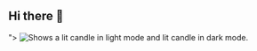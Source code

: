 ## Hi there 👋
<!--
**CunhaMth/CunhaMth** is a ✨ _special_ ✨ repository because its `README.md` (this file) appears on your GitHub profile.

Here are some ideas to get you started:

- 🔭 I’m currently working on ...
- 🌱 I’m currently learning ...
- 👯 I’m looking to collaborate on ...
- 🤔 I’m looking for help with ...
- 💬 Ask me about ...
- 📫 How to reach me: ...
- 😄 Pronouns: ...
- ⚡ Fun fact: ...
-->

<picture>
  <source media="(prefers-color-scheme: dark)" srcset="https://unsplash.com/pt-br/fotografias/uma-vela-acesa-no-escuro-com-um-fundo-preto-PRYGqrF06zU"/>
">
  <source media="(prefers-color-scheme: light)" srcset="https://imgs.search.brave.com/YMjtiCMSccb_f87MdC6yNFuZ2KMcO8jbqeryosQl5yk/rs:fit:500:0:1:0/g:ce/aHR0cHM6Ly9tZWRp/YS5pc3RvY2twaG90/by5jb20vaWQvMTMz/NjI1MjczL2VzL2Zv/dG8vYmxhbmNvLWRl/LXZlbGEuanBnP3M9/NjEyeDYxMiZ3PTAm/az0yMCZjPThsVlZo/dkc1bGlweHdRNkt0/c2FtUzQ2aWhObDFG/dkdQelFRbkt0dVNr/RFU9">
  <img alt="Shows a lit candle in light mode and lit candle in dark mode." src="https://search.brave.com/images?q=vela">
</picture>

